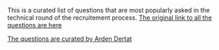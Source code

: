 This is a curated list of questions that are most popularly asked in the technical round of the recruitement process. 
[The original link to all the questions are here](http://www.ardendertat.com/2012/01/09/programming-interview-questions/)

[The questions are curated by Arden Dertat](https://www.linkedin.com/in/ardendertat/)
 